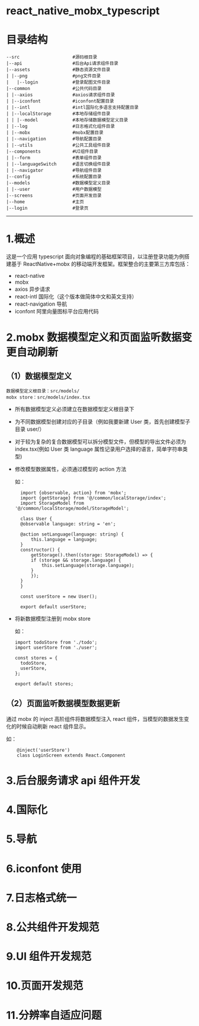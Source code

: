 # react_native_mobx_typescript

# 目录结构

```
--src                    #源码根目录
|--api                   #后台Api请求组件目录
|--assets                #静态资源文件目录
| |--png                 #png文件目录
|   |--login             #登录配图文件目录
|--common                #公共代码目录
| |--axios               #axios请求组件目录
| |--iconfont            #iconfont配置目录
| |--intl                #intl国际化多语言支持配置目录
| |--localStorage        #本地存储组件目录
| | |--model             #本地存储数据模型定义目录
| |--log                 #日志格式化组件目录
| |--mobx                #mobx配置目录
| |--navigation          #导航配置目录
| |--utils               #公共工具组件目录
|--components            #UI组件目录
| |--form                #表单组件目录
| |--languageSwitch      #语言切换组件目录
| |--navigator           #导航组件目录
|--config                #系统配置目录
|--models                #数据模型定义目录
| |--user                #用户数据模型
|--screens               #页面开发目录
|--home                  #主页
|--login                 #登录页
```

---

# 1.概述

这是一个应用 typescript 面向对象编程的基础框架项目，以注册登录功能为例搭建基于 ReactNative+mobx 的移动端开发框架。框架整合的主要第三方库包括：

- react-native
- mobx
- axios 异步请求
- react-intl 国际化（这个版本做简体中文和英文支持）
- react-navigation 导航
- iconfont 阿里向量图标平台应用代码

# 2.mobx 数据模型定义和页面监听数据变更自动刷新

## （1）数据模型定义

    数据模型定义根目录：src/models/
    mobx store：src/models/index.tsx

- 所有数据模型定义必须建立在数据模型定义根目录下
- 为不同数据模型创建对应的子目录（例如我要新建 User 类，首先创建模型子目录 user/）
- 对于较为复杂的复合数据模型可以拆分模型文件，但模型的导出文件必须为 index.tsx(例如 User 类 language 属性记录用户选择的语言，简单字符串类型)
- 修改模型数据属性，必须通过模型的 action 方法

  如：

  ```
    import {observable, action} from 'mobx';
    import {getStorage} from '@/common/localStorage/index';
    import StorageModel from '@/common/localStorage/model/StorageModel';

    class User {
    @observable language: string = 'en';

    @action setLanguage(language: string) {
        this.language = language;
    }
    constructor() {
        getStorage().then((storage: StorageModel) => {
        if (storage && storage.language) {
            this.setLanguage(storage.language);
        }
        });
    }
    }

    const userStore = new User();

    export default userStore;
  ```

- 将新数据模型注册到 mobx store

  如：

  ```
  import todoStore from './todo';
  import userStore from './user';

  const stores = {
    todoStore,
    userStore,
  };

  export default stores;
  ```

## （2）页面监听数据模型数据更新

通过 mobx 的 inject 高阶组件将数据模型注入 react 组件，当模型的数据发生变化的时候自动刷新 react 组件显示。

如：

```
    @inject('userStore')
    class LoginScreen extends React.Component
```

# 3.后台服务请求 api 组件开发

# 4.国际化

# 5.导航

# 6.iconfont 使用

# 7.日志格式统一

# 8.公共组件开发规范

# 9.UI 组件开发规范

# 10.页面开发规范

# 11.分辨率自适应问题

```

```
